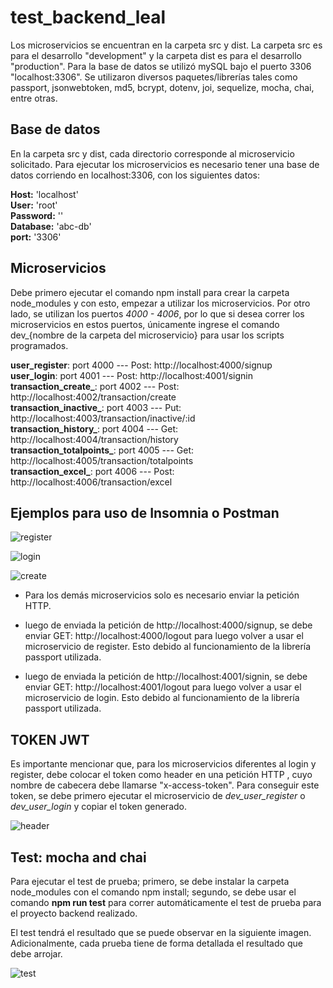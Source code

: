 # test_backend_leal

Los microservicios se encuentran en la carpeta src y dist. La carpeta src es para el desarrollo "development" y la carpeta dist es para el desarrollo "production".
Para la base de datos se utilizó mySQL bajo el puerto 3306 "localhost:3306". Se utilizaron diversos paquetes/librerías tales como passport, jsonwebtoken, md5, bcrypt, 
dotenv,  joi, sequelize, mocha, chai, entre otras.

## Base de datos

En la carpeta src y dist, cada directorio corresponde al microservicio solicitado. Para ejecutar los microservicios es necesario tener una base de datos 
corriendo en localhost:3306, con los siguientes datos:

**Host:** 'localhost'  <br />
**User:** 'root' <br />
**Password:** '' <br />
**Database:** 'abc-db' <br />
**port:** '3306' <br />

## Microservicios

Debe primero ejecutar el comando npm install para crear la carpeta node_modules y con esto, empezar a utilizar los microservicios. Por otro lado, se utilizan los puertos *4000 - 4006*, por lo que si desea correr los microservicios en estos puertos, 
únicamente ingrese el comando dev_{nombre de la carpeta del microservicio} para usar los scripts programados. 

**user_register**: port 4000  --- Post: http://localhost:4000/signup <br />
**user_login**: port 4001 --- Post: http://localhost:4001/signin <br />
**transaction_create_**: port 4002 --- Post: http://localhost:4002/transaction/create  <br />
**transaction_inactive_**: port 4003  --- Put: http://localhost:4003/transaction/inactive/:id <br />
**transaction_history_**: port 4004 --- Get: http://localhost:4004/transaction/history <br />
**transaction_totalpoints_**: port 4005 --- Get: http://localhost:4005/transaction/totalpoints<br />
**transaction_excel_**: port 4006 --- Post: http://localhost:4006/transaction/excel<br />

## Ejemplos para uso de Insomnia o Postman 

![register](https://user-images.githubusercontent.com/55201355/86304378-48f99b00-bbd4-11ea-82ee-602b6586070e.png)

![login](https://user-images.githubusercontent.com/55201355/86304395-557df380-bbd4-11ea-901a-ed3e4e5df676.png)

![create](https://user-images.githubusercontent.com/55201355/86304406-5dd62e80-bbd4-11ea-944e-904fd4d5957e.png)

- Para los demás microservicios solo es necesario enviar la petición HTTP. 

- luego de enviada la petición de http://localhost:4000/signup, se debe enviar GET: http://localhost:4000/logout para luego volver a usar el microservicio de register. Esto debido al funcionamiento de la librería passport utilizada.

- luego de enviada la petición de http://localhost:4001/signin, se debe enviar GET: http://localhost:4001/logout para luego volver a usar el microservicio de login. Esto debido al funcionamiento de la librería passport utilizada.



## TOKEN JWT

Es importante mencionar que, para los microservicios diferentes al login y register, debe colocar el token como header en una petición HTTP , cuyo nombre de cabecera debe 
llamarse "x-access-token". Para conseguir este token, se debe primero ejecutar el microservicio de *dev_user_register* o *dev_user_login* y copiar el token generado.

![header](https://user-images.githubusercontent.com/55201355/86293640-ab44a280-bbb8-11ea-9e16-0de9439dbcef.png)

## Test: mocha and chai 

Para ejecutar el test de prueba; primero, se debe instalar la carpeta node_modules con el comando npm install; segundo, se debe usar el comando
**npm run test** para correr automáticamente  el test de prueba para el proyecto backend realizado.

El test tendrá el resultado que se puede observar en la siguiente imagen. Adicionalmente, cada prueba tiene de forma detallada el resultado que debe arrojar.

![test](https://user-images.githubusercontent.com/55201355/86294615-86512f00-bbba-11ea-8d9d-b6db1cecc0d9.png)

